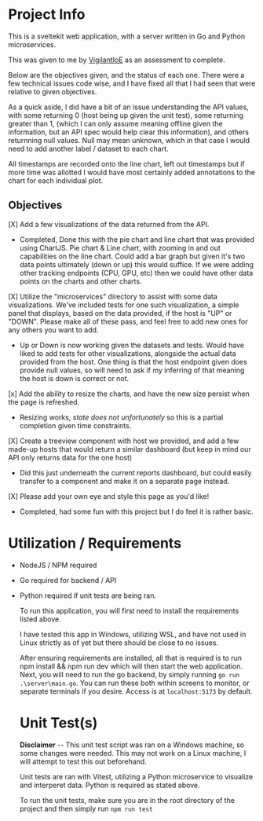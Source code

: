 # Project Info
This is a sveltekit web application, with a server written in Go and Python microservices.

This was given to me by [VigilantIoE](https://bitbucket.org/vigilantioe/practical-app/src/master/) as an assessment to complete.

Below are the objectives given, and the status of each one. There were a few technical issues code wise, and I have fixed all that I had seen that were relative to given objectives.

As a quick aside, I did have a bit of an issue understanding the API values, with some returning 0 (host being up given the unit test), some returning greater than 1, (which I can only assume meaning offline given the information, but an API spec would help clear this information), and others returnning null values. Null may mean unknown, which in that case I would need to add another label / dataset to each chart. 

All timestamps are recorded onto the line chart, left out timestamps but if more time was allotted I would have most certainly added annotations to the chart for each individual plot.

## Objectives

[X] Add a few visualizations of the data returned from the API.
  * Completed, Done this with the pie chart and line chart that was provided using ChartJS. Pie chart & Line chart, with zooming in and out capabilities on the line chart. Could add a bar graph but given it's two data points ultimately (down or up) this would suffice. If we were adding other tracking endpoints (CPU, GPU, etc) then we could have other data points on the charts and other charts.



[X] Utilize the "microservices" directory to assist with some data visualizations. We've included tests for one such visualization, a simple panel that displays, based on the data provided, if the host is "UP" or "DOWN". Please make all of these pass, and feel free to add new ones for any others you want to add. 
  * Up or Down is now working given the datasets and tests. Would have liked to add tests for other visualizations, alongside the actual data provided from the host. One thing is that the host endpoint given does provide null values, so will need to ask if my inferring of that meaning the host is down is correct or not.



[x] Add the ability to resize the charts, and have the new size persist when the page is refreshed. 
  * Resizing works, _state does not unfortunately_ so this is a partial completion given time constraints.



[X] Create a treeview component with host we provided, and add a few made-up hosts that would return a similar dashboard (but keep in mind our API only returns data for the one host) 
  * Did this just underneath the current reports dashboard, but could easily transfer to a component and make it on a separate page instead.



[X] Please add your own eye and style this page as you'd like! 
  * Completed, had some fun with this project but I do feel it is rather basic.



# Utilization / Requirements
- NodeJS / NPM required
- Go required for backend / API
- Python required if unit tests are being ran.

  To run this application, you will first need to install the requirements listed above.

  I have tested this app in Windows, utilizing WSL, and have not used in Linux strictly as of yet but there should be close to no issues.

  After ensuring requirements are installed, all that is required is to run npm install && npm run dev which will then start the web application. Next, you will need to run the go backend, by simply running `go run .\server\main.go`. You can run these both within screens to monitor, or separate terminals if you desire. Access is at `localhost:5173` by default.

  # Unit Test(s)
  **Disclaimer** -- This unit test script was ran on a Windows machine, so some changes were needed. This may not work on a Linux machine, I will attempt to test this out beforehand.

  Unit tests are ran with Vitest, utilizing a Python microservice to visualize and interperet data. Python is required as stated above.

  To run the unit tests, make sure you are in the root directory of the project and then simply run `npm run test`
